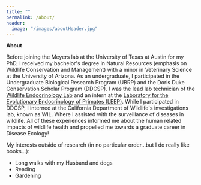 ```yaml
---
title: ""
permalink: /about/
header:
  image: "/images/aboutHeader.jpg"
---
```

**About**

Before joining the Meyers lab at the University of Texas at Austin for my PhD, I received my bachelor's degree in Natural Resources (emphasis on Wildlife Conservation and Management) with a minor in Veterinary Science at the University of Arizona. As an undergraduate, I participated in the Undergraduate Biological Research Program (UBRP) and the Doris Duke Conservation Scholar Program (DDCSP). I was the lead lab technician of the [Wildlife Endocrinology Lab](https://cals.arizona.edu/research/ecology/webpages/people/people.html) and an intern at the [Laboratory for the Evolutionary Endocrinology of Primates (LEEP)](https://leepanthropology.weebly.com/people.html). While I participated in DDCSP, I interned at the California Department of Wildlife's investigations lab, known as WIL. Where I assisted with the surveillance of diseases in wildlife. All of these experiences informed me about the human related impacts of wildlife health and propelled me towards a graduate career in Disease Ecology!

My interests outside of research (in no particular order...but I do really like books...):
- Long walks with my Husband and dogs
- Reading
- Gardening









